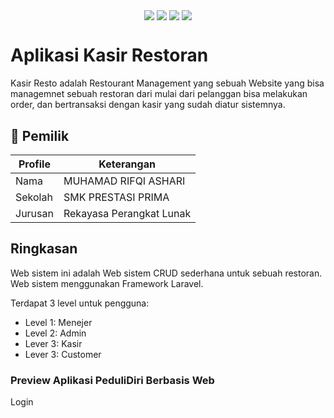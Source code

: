 <p align="center">
<img align="center" src="http://ForTheBadge.com/images/badges/built-with-love.svg"> <img align="center" src="http://ForTheBadge.com/images/badges/uses-html.svg"> <img align="center" src="http://ForTheBadge.com/images/badges/makes-people-smile.svg"> <img align="center" src="http://ForTheBadge.com/images/badges/built-by-developers.svg">
</p>

# Aplikasi Kasir Restoran 
Kasir Resto adalah Restourant Management yang sebuah Website yang bisa managemnet  sebuah restoran dari mulai dari pelanggan bisa melakukan order, dan bertransaksi dengan kasir yang sudah diatur sistemnya.

## 🧑 Pemilik

| Profile | Keterangan  |
|---------|--------------|
| Nama    | MUHAMAD RIFQI ASHARI |
| Sekolah | SMK PRESTASI PRIMA |
| Jurusan | Rekayasa Perangkat Lunak |

 
## Ringkasan

Web sistem ini adalah Web sistem CRUD sederhana untuk sebuah restoran. Web sistem menggunakan Framework Laravel.

Terdapat 3 level untuk pengguna:
- Level 1: Menejer
- Level 2: Admin
- Lever 3: Kasir
- Lever 3: Customer

<h3>Preview Aplikasi PeduliDiri Berbasis Web</h3>
<p>Login</p>
<img src="">
